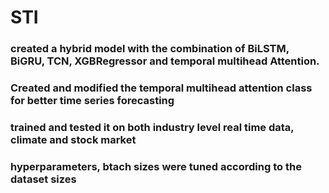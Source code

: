 # STI
### created a hybrid model with the combination of BiLSTM, BiGRU, TCN, XGBRegressor and temporal multihead Attention. 
### Created and modified the temporal multihead attention class for better time series forecasting
### trained and tested it on both industry level real time data, climate and stock market
### hyperparameters, btach sizes were tuned according to the dataset sizes
